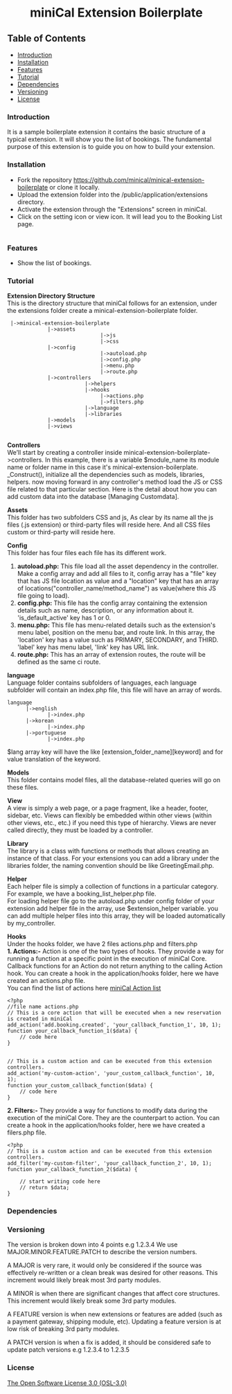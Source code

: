 <p>
	<h1 align="center">
	miniCal Extension Boilerplate</h1>
</p>

## Table of Contents
* [Introduction](#introduction)
* [Installation](#installation)
* [Features](#features)
* [Tutorial](#tutorial)
* [Dependencies](#dependencies)
* [Versioning](#versioning)
* [License](#license)

### Introduction
It is a sample boilerplate extension it contains the basic structure of a typical extension. It will show you the list of bookings. The fundamental purpose of this extension is to guide you on how to build your extension.
 

### Installation
* Fork the repository https://github.com/minical/minical-extension-boilerplate or clone it locally. 
* Upload the extension folder into the /public/application/extensions directory.
* Activate the extension through the "Extensions" screen in miniCal.
* Click on the setting icon or view icon. It will lead you to the Booking List page.

<img src="https://snipboard.io/zWSbQi.jpg" alt=""> 

### Features
* Show the list of bookings.

### Tutorial
**Extension Directory Structure**<br/>
This is the directory structure that miniCal follows for an extension, under the extensions folder create a minical-extension-boilerplate folder. 
```
 |->minical-extension-boilerplate
			 |->assets
                              |->js
                              |->css
			 |->config
                              |->autoload.php
                              |->config.php
                              |->menu.php
                              |->route.php
			 |->controllers
                         |->helpers
                         |->hooks
                              |->actions.php
                              |->filters.php
                         |->language
                         |->libraries
			 |->models
			 |->views
			
```
**Controllers**<br/>
We’ll start by creating a controller inside minical-extension-boilerplate->controllers. In this example, there is a variable $module_name its module name or folder name in this case it's minical-extension-boilerplate. _Construct(), initialize all the dependencies such as models, libraries, helpers. now moving forward in any controller's method load the JS or CSS file related to that particular section. Here is the detail about how you can add custom data into the database [Managing Customdata].

**Assets**<br/>
This folder has two subfolders CSS and js, As clear by its name all the js files (.js extension) or third-party files will reside here. And all CSS files custom or third-party will reside here.

**Config**<br/>
This folder has four files each file has its different work.
1. **autoload.php:** This file load all the asset dependency in the controller. Make a config array and add all files to it, config array has a "file" key that has JS file location as value and a "location" key that has an array of locations("controller_name/method_name") as value(where this JS file going to load).
2. **config.php:** This file has the config array containing the extension details such as name, description, or any information about it. 'is_default_active' key has 1 or 0.
3. **menu.php:** This file has menu-related details such as the extension's menu label, position on the menu bar, and route link. In this array, the 'location' key has a value such as PRIMARY, SECONDARY, and THIRD. 'label' key has menu label, 'link' key has URL link.
4. **route.php:** This has an array of extension routes, the route will be defined as the same ci route.

**language**<br/>
Language folder contains subfolders of languages, each language subfolder will contain an index.php file, this file will have an array of words.
```
language
      |->english
             |->index.php
      |->korean
             |->index.php
      |->portuguese 
             |->index.php

```
$lang array key will have the like [extension_folder_name][keyword] and for value translation of the keyword. 

**Models**<br/>
This folder contains model files, all the database-related queries will go on these files.

**View**<br/>
A view is simply a web page, or a page fragment, like a header, footer, sidebar, etc. Views can flexibly be embedded within other views (within other views, etc., etc.) if you need this type of hierarchy.
Views are never called directly, they must be loaded by a controller. 


**Library**<br/>
The library is a class with functions or methods that allows creating an instance of that class.
For your extensions you can add a library under the libraries folder, the naming convention should be like GreetingEmail.php.

**Helper**<br/>
Each helper file is simply a collection of functions in a particular category. For example, we have a booking_list_helper.php file. 
<br/>For loading helper file go to the autoload.php under config folder of your extension add helper file in the array, use $extension_helper variable.
you can add multiple helper files into this array, they will be loaded automatically by my_controller. 


**Hooks**<br/>
Under the hooks folder, we have 2 files actions.php and filters.php<br/>
**1. Actions:-** 
Action is one of the two types of hooks. They provide a way for running a function at a specific point in the execution of miniCal Core. Callback functions for an Action do not return anything to the calling Action hook. You can create a hook in the application/hooks folder,
here we have created an actions.php file.
<br>You can find the list of actions here [miniCal Action list](https://github.com/minical/minical/wiki/The-list-of-the-miniCal-actions) 
```
<?php
//file name actions.php
// This is a core action that will be executed when a new reservation is created in miniCal
add_action('add.booking.created', 'your_callback_function_1', 10, 1);
function your_callback_function_1($data) {
    // code here
}


// This is a custom action and can be executed from this extension controllers.
add_action('my-custom-action', 'your_custom_callback_function', 10, 1);
function your_custom_callback_function($data) {
    // code here
}
```
**2. Filters:-**
They provide a way for functions to modify data during the execution of the miniCal Core. They are the counterpart to action.
You can create a hook in the application/hooks folder,
here we have created a filers.php file.

```
<?php
// This is a custom action and can be executed from this extension controllers.
add_filter('my-custom-filter', 'your_callback_function_2', 10, 1);
function your_callback_function_2($data) {
    
    // start writing code here
    // return $data;
}
```

### Dependencies

### Versioning

The version is broken down into 4 points e.g 1.2.3.4 We use MAJOR.MINOR.FEATURE.PATCH to describe the version numbers.

A MAJOR is very rare, it would only be considered if the source was effectively re-written or a clean break was desired for other reasons. This increment would likely break most 3rd party modules.

A MINOR is when there are significant changes that affect core structures. This increment would likely break some 3rd party modules.

A FEATURE version is when new extensions or features are added (such as a payment gateway, shipping module, etc). Updating a feature version is at low risk of breaking 3rd party modules.

A PATCH version is when a fix is added, it should be considered safe to update patch versions e.g 1.2.3.4 to 1.2.3.5

### License

[The Open Software License 3.0 (OSL-3.0)]()
